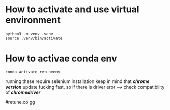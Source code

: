 # How to activate and use virtual environment
```
python3 -m venv .venv
source .venv/bin/activate
```

# How to activae conda env
```
conda activate retuneenv
```


running these require selenium installation 
keep in mind that ***chrome version*** update fucking fast,
so if there is driver eror --> check compatibility of ***chromedriver***

#retune.co gg